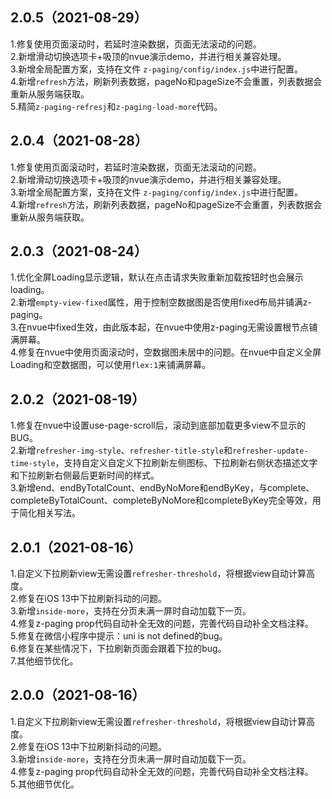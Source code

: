 ## 2.0.5（2021-08-29）
1.修复使用页面滚动时，若延时渲染数据，页面无法滚动的问题。  
2.新增滑动切换选项卡+吸顶的nvue演示demo，并进行相关兼容处理。  
3.新增全局配置方案，支持在文件 `z-paging/config/index.js`中进行配置。  
4.新增`refresh`方法，刷新列表数据，pageNo和pageSize不会重置，列表数据会重新从服务端获取。  
5.精简`z-paging-refresj`和`z-paging-load-more`代码。  
## 2.0.4（2021-08-28）
1.修复使用页面滚动时，若延时渲染数据，页面无法滚动的问题。  
2.新增滑动切换选项卡+吸顶的nvue演示demo，并进行相关兼容处理。  
3.新增全局配置方案，支持在文件 `z-paging/config/index.js`中进行配置。  
4.新增`refresh`方法，刷新列表数据，pageNo和pageSize不会重置，列表数据会重新从服务端获取。
## 2.0.3（2021-08-24）
1.优化全屏Loading显示逻辑，默认在点击请求失败重新加载按钮时也会展示loading。  
2.新增`empty-view-fixed`属性，用于控制空数据图是否使用fixed布局并铺满z-paging。  
3.在nvue中fixed生效，由此版本起，在nvue中使用z-paging无需设置根节点铺满屏幕。  
4.修复在nvue中使用页面滚动时，空数据图未居中的问题。在nvue中自定义全屏Loading和空数据图，可以使用`flex:1`来铺满屏幕。
## 2.0.2（2021-08-19）
1.修复在nvue中设置use-page-scroll后，滚动到底部加载更多view不显示的BUG。  
2.新增`refresher-img-style`、`refresher-title-style`和`refresher-update-time-style`，支持自定义自定义下拉刷新左侧图标、下拉刷新右侧状态描述文字和下拉刷新右侧最后更新时间的样式。  
3.新增end、endByTotalCount、endByNoMore和endByKey，与complete、completeByTotalCount、completeByNoMore和completeByKey完全等效，用于简化相关写法。
## 2.0.1（2021-08-16）
1.自定义下拉刷新view无需设置`refresher-threshold`，将根据view自动计算高度。  
2.修复在iOS 13中下拉刷新抖动的问题。  
3.新增`inside-more`，支持在分页未满一屏时自动加载下一页。  
4.修复z-paging prop代码自动补全无效的问题，完善代码自动补全文档注释。  
5.修复在微信小程序中提示：uni is not defined的bug。  
6.修复在某些情况下，下拉刷新页面会跟着下拉的bug。  
7.其他细节优化。
## 2.0.0（2021-08-16）
1.自定义下拉刷新view无需设置`refresher-threshold`，将根据view自动计算高度。  
2.修复在iOS 13中下拉刷新抖动的问题。  
3.新增`inside-more`，支持在分页未满一屏时自动加载下一页。  
4.修复z-paging prop代码自动补全无效的问题，完善代码自动补全文档注释。  
5.其他细节优化。
